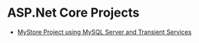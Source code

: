 # ASP.Net Core Projects

- [MyStore Project using MySQL Server and Transient Services](https://github.com/SajjadAli54/asp-net-core/tree/main/MyStore)
